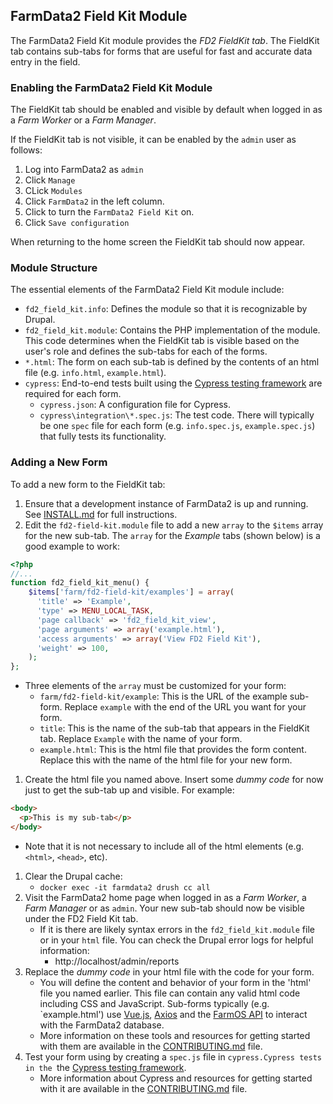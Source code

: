 ## FarmData2 Field Kit Module ##

The FarmData2 Field Kit module provides the _FD2 FieldKit tab_.  The FieldKit tab contains sub-tabs for forms that are useful for fast and accurate data entry in the field.

### Enabling the FarmData2 Field Kit Module ###

The FieldKit tab should be enabled and visible by default when logged in as a _Farm Worker_ or a _Farm Manager_.

If the FieldKit tab is not visible, it can be enabled by the `admin` user as follows:
1. Log into FarmData2 as `admin`
1. Click `Manage`
1. CLick `Modules`
1. Click `FarmData2` in the left column.
1. Click to turn the `FarmData2 Field Kit` on.
1. Click `Save configuration`

When returning to the home screen the FieldKit tab should now appear.

### Module Structure ###

The essential elements of the FarmData2 Field Kit module include:

- `fd2_field_kit.info`: Defines the module so that it is recognizable by Drupal.
- `fd2_field_kit.module`: Contains the PHP implementation of the module. This code determines when the FieldKit tab is visible based on the user's role and defines the sub-tabs for each of the forms.
- `*.html`: The form on each sub-tab is defined by the contents of an html file (e.g. `info.html`, `example.html`).
- `cypress`: End-to-end tests built using the [Cypress testing framework](https://www.cypress.io/) are required for each form.
  - `cypress.json`: A configuration file for Cypress.
  - `cypress\integration\*.spec.js`: The test code. There will typically be one `spec` file for each form (e.g. `info.spec.js`, `example.spec.js`) that fully tests its functionality.

### Adding a New Form ###

To add a new form to the FieldKit tab:
1. Ensure that a development instance of FarmData2 is up and running. See [INSTALL.md](https://github.com/DickinsonCollege/FarmData2/blob/main/INSTALL.md) for full instructions.
1. Edit the `fd2-field-kit.module` file to add a new `array` to the `$items` array for the new sub-tab.  The `array` for the _Example_ tabs (shown below) is a good example to work:
```php
<?php
//...
function fd2_field_kit_menu() {
    $items['farm/fd2-field-kit/examples'] = array(
      'title' => 'Example',
      'type' => MENU_LOCAL_TASK,
      'page callback' => 'fd2_field_kit_view',
      'page arguments' => array('example.html'),
      'access arguments' => array('View FD2 Field Kit'),
      'weight' => 100,
    );
};
```
   - Three elements of the `array` must be customized for your form:
     - `farm/fd2-field-kit/example`: This is the URL of the example sub-form. Replace `example` with the end of the URL you want for your form.
     - `title`: This is the name of the sub-tab that appears in the FieldKit tab.  Replace `Example` with the name of your form.
     - `example.html`: This is the html file that provides the form content. Replace this with the name of the html file for your new form.
1. Create the html file you named above. Insert some _dummy code_ for now just to get the sub-tab up and visible. For example:
```html
<body>
  <p>This is my sub-tab</p>
</body>
```
   - Note that it is not necessary to include all of the html elements (e.g. `<html>`, `<head>`, etc).
1. Clear the Drupal cache:
   - `docker exec -it farmdata2 drush cc all`
1. Visit the FarmData2 home page when logged in as a _Farm Worker_, a _Farm Manager_ or as `admin`.  Your new sub-tab should now be visible under the FD2 Field Kit tab.
   - If it is there are likely syntax errors in the `fd2_field_kit.module` file or in your `html` file.  You can check the Drupal error logs for helpful information:
     - http://localhost/admin/reports
1. Replace the _dummy code_ in your html file with the code for your form.
   - You will define the content and behavior of your form in the 'html' file you named earlier. This file can contain any valid html code including CSS and JavaScript. Sub-forms typically (e.g. `example.html') use [Vue.js](https://vuejs.org/), [Axios](https://github.com/axios/axios) and the [FarmOS API](https://farmos.org/development/api/) to interact with the FarmData2 database.
   - More information on these tools and resources for getting started with them are available in the [CONTRIBUTING.md](https://github.com/DickinsonCollege/FarmData2/blob/main/CONTRIBUTING.md) file.
1. Test your form using by creating a `spec.js` file in `cypress.Cypress tests in the `the [Cypress testing framework](https://www.cypress.io/).
   - More information about Cypress and resources for getting started with it are available in the [CONTRIBUTING.md](https://github.com/DickinsonCollege/FarmData2/blob/main/CONTRIBUTING.md) file.
